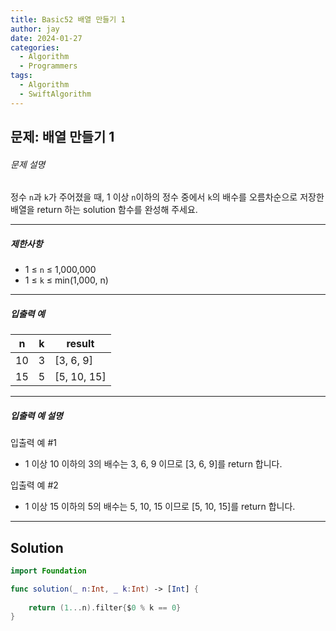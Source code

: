 ```yaml
---
title: Basic52 배열 만들기 1
author: jay
date: 2024-01-27
categories:
  - Algorithm
  - Programmers
tags:
  - Algorithm
  - SwiftAlgorithm
---
```

## 문제: 배열 만들기 1
###### 문제 설명

정수 `n`과 `k`가 주어졌을 때, 1 이상 `n`이하의 정수 중에서 `k`의 배수를 오름차순으로 저장한 배열을 return 하는 solution 함수를 완성해 주세요.

---

##### 제한사항

- 1 ≤ `n` ≤ 1,000,000
- 1 ≤ `k` ≤ min(1,000, n)

---

##### 입출력 예

|n|k|result|
|---|---|---|
|10|3|[3, 6, 9]|
|15|5|[5, 10, 15]|

---

##### 입출력 예 설명

입출력 예 #1

- 1 이상 10 이하의 3의 배수는 3, 6, 9 이므로 [3, 6, 9]를 return 합니다.

입출력 예 #2

- 1 이상 15 이하의 5의 배수는 5, 10, 15 이므로 [5, 10, 15]를 return 합니다.

---

## Solution

```swift
import Foundation

func solution(_ n:Int, _ k:Int) -> [Int] {
    
    return (1...n).filter{$0 % k == 0}
}
```